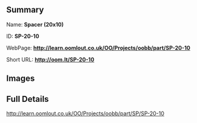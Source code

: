 

## Summary
 
Name: __Spacer (20x10)__

ID: __SP-20-10__

WebPage: __http://learn.oomlout.co.uk/OO/Projects/oobb/part/SP-20-10__

Short URL: __http://oom.lt/SP-20-10__


## Images




## Full Details

 http://learn.oomlout.co.uk/OO/Projects/oobb/part/SP/SP-20-10

